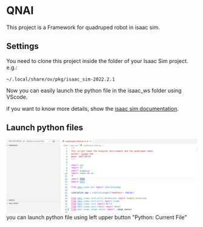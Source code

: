 # QNAI

This project is a Framework for quadruped robot in isaac sim.

## Settings

You need to clone this project inside the folder of your Isaac Sim project.
e.g.:

```
~/.local/share/ov/pkg/isaac_sim-2022.2.1
```

Now you can easily launch the python file in the isaac_ws folder using VScode.

if you want to know more details, show the [isaac sim documentation](https://docs.omniverse.nvidia.com/isaacsim/latest/install_python.html).

## Launch python files

![image](Asset/1.png)
you can launch python file using left upper button "Python: Current File"
